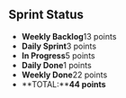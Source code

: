 ## Sprint Status
-   **Weekly Backlog**13 points
-   **Daily Sprint**3 points
-   **In Progress**5 points
-   **Daily Done**1 points
-   **Weekly Done**22 points
-   **TOTAL:****44 points**